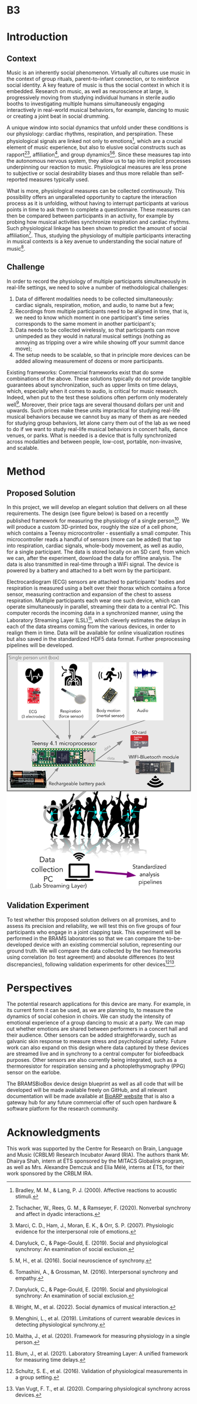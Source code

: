 # B3
# Introduction

## Context

Music is an inherently social phenomenon. Virtually all cultures use music in the context of group rituals, parent-to-infant connection, or to reinforce social identity. A key feature of music is thus the social context in which it is embedded. Research on music, as well as neuroscience at large, is progressively moving from studying individual humans in sterile audio booths to investigating multiple humans simultaneously engaging interactively in real-world musical behaviors, for example, dancing to music or creating a joint beat in social drumming. 

A unique window into social dynamics that unfold under these conditions is our physiology: cardiac rhythms, respiration, and perspiration. These physiological signals are linked not only to emotions[^1], which are a crucial element of music experience, but also to elusive social constructs such as rapport[^2][^3], affiliation[^4], and group dynamics[^5][^6]. Since these measures tap into the autonomous nervous system, they allow us to tap into implicit processes underpinning our reaction to music. Physiological measures are less prone to subjective or social desirability biases and thus more reliable than self-reported measures typically used. 

What is more, physiological measures can be collected continuously. This possibility offers an unparalleled opportunity to capture the interaction process as it is unfolding, without having to interrupt participants at various points in time to ask them to complete a questionnaire. These measures can then be compared between participants in an activity, for example by probing how musical activities synchronize respiration and cardiac rhythms. Such physiological linkage has been shown to predict the amount of social affiliation[^4]. Thus, studying the physiology of multiple participants interacting in musical contexts is a key avenue to understanding the social nature of music[^7].

## Challenge

In order to record the physiology of multiple participants simultaneously in real-life settings, we need to solve a number of methodological challenges:
1. Data of different modalities needs to be collected simultaneously: cardiac signals, respiration, motion, and audio, to name but a few;
2. Recordings from multiple participants need to be aligned in time, that is, we need to know which moment in one participant's time series corresponds to the same moment in another participant's;
3. Data needs to be collected wirelessly, so that participants can move unimpeded as they would in natural musical settings (nothing as annoying as tripping over a wire while showing off your summit dance move);
4. The setup needs to be scalable, so that in principle more devices can be added allowing measurement of dozens or more participants.

Existing frameworks: Commercial frameworks exist that do some combinations of the above. These solutions typically do not provide tangible guarantees about synchronization, such as upper limits on time delays, which, especially when it comes to audio, is critical for music research. Indeed, when put to the test these solutions often perform only moderately well[^8]. Moreover, their price tags are several thousand dollars per unit and upwards. Such prices make these units impractical for studying real-life musical behaviors because we cannot buy as many of them as are needed for studying group behaviors, let alone carry them out of the lab as we need to do if we want to study real-life musical behaviors in concert halls, dance venues, or parks. What is needed is a device that is fully synchronized across modalities and between people, low-cost, portable, non-invasive, and scalable.

# Method

## Proposed Solution

In this project, we will develop an elegant solution that delivers on all these requirements. The design (see figure below) is based on a recently published framework for measuring the physiology of a single person[^9]. We will produce a custom 3D-printed box, roughly the size of a cell phone, which contains a Teensy microcontroller - essentially a small computer. This microcontroller reads a handful of sensors (more can be added) that tap into respiration, cardiac signals, whole-body movement, as well as audio, for a single participant. The data is stored locally on an SD card, from which we can, after the experiment, download the data for offline analysis. The data is also transmitted in real-time through a WiFi signal. The device is powered by a battery and attached to a belt worn by the participant. 

Electrocardiogram (ECG) sensors are attached to participants' bodies and respiration is measured using a belt over their thorax which contains a force sensor, measuring contraction and expansion of the chest to assess respiration. Multiple participants each wear one such device, which can operate simultaneously in parallel, streaming their data to a central PC. This computer records the incoming data in a synchronized manner, using the Laboratory Streaming Layer (LSL)[^10], which cleverly estimates the delays in each of the data streams coming from the various devices, in order to realign them in time. Data will be available for online visualization routines but also saved in the standardized HDF5 data format. Further preprocessing pipelines will be developed.

![Overview of the BRAMS-BioBox input sensors, architecture and communication stack.](brams-bio-box.png)

## Validation Experiment

To test whether this proposed solution delivers on all promises, and to assess its precision and reliability, we will test this on five groups of four participants who engage in a joint clapping task. This experiment will be performed in the BRAMS laboratories so that we can compare the to-be-developed device with an existing commercial solution, representing our ground truth. We will compare the data collected by the two frameworks using correlation (to test agreement) and absolute differences (to test discrepancies), following validation experiments for other devices[^11][^12].

# Perspectives

The potential research applications for this device are many. For example, in its current form it can be used, as we are planning to, to measure the dynamics of social cohesion in choirs. We can study the intensity of emotional experience of a group dancing to music at a party. We can map out whether emotions are shared between performers in a concert hall and their audience. Other sensors can be added straightforwardly, such as galvanic skin response to measure stress and psychological safety. Future work can also expand on this design where data captured by these devices are streamed live and in synchrony to a central computer for biofeedback purposes. Other sensors are also currently being integrated, such as a thermoresistor for respiration sensing and a photoplethysmography (PPG) sensor on the earlobe. 

The BRAMSBioBox device design blueprint as well as all code that will be developed will be made available freely on GitHub, and all relevant documentation will be made available at [BioARP website](https://bioarp.org) that is also a gateway hub for any future commercial offer of such open hardware & software platform for the research community.

# Acknowledgments

This work was supported by the Centre for Research on Brain, Language and Music (CRBLM) Research Incubator Award (RIA). The authors thank Mr. Dhairya Shah, intern at ÉTS sponsored by the MITACS Globalink program, as well as Mrs. Alexandre Demczuk and Elia Mélé, interns at ÉTS, for their work sponsored by the CRBLM IRA.

[^1]: Bradley, M. M., & Lang, P. J. (2000). Affective reactions to acoustic stimuli.
[^2]: Tschacher, W., Rees, G. M., & Ramseyer, F. (2020). Nonverbal synchrony and affect in dyadic interactions.
[^3]: Marci, C. D., Ham, J., Moran, E. K., & Orr, S. P. (2007). Physiologic evidence for the interpersonal role of emotions.
[^4]: Danyluck, C., & Page-Gould, E. (2019). Social and physiological synchrony: An examination of social exclusion.
[^5]: M, H., et al. (2016). Social neuroscience of synchrony.
[^6]: Tomashini, A., & Grossman, M. (2016). Interpersonal synchrony and empathy.
[^7]: Wright, M., et al. (2022). Social dynamics of musical interaction.
[^8]: Menghini, L., et al. (2019). Limitations of current wearable devices in detecting physiological synchrony.
[^9]: Maitha, J., et al. (2020). Framework for measuring physiology in a single person.
[^10]: Blum, J., et al. (2021). Laboratory Streaming Layer: A unified framework for measuring time delays.
[^11]: Schultz, S. E., et al. (2016). Validation of physiological measurements in a group setting.
[^12]: Van Vugt, F. T., et al. (2020). Comparing physiological synchrony across devices.
